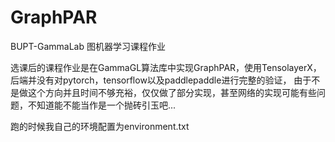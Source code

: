 # GraphPAR
BUPT-GammaLab 图机器学习课程作业

选课后的课程作业是在GammaGL算法库中实现GraphPAR，使用TensolayerX，后端并没有对pytorch，tensorflow以及paddlepaddle进行完整的验证，
由于不是做这个方向并且时间不够充裕，仅仅做了部分实现，甚至网络的实现可能有些问题，不知道能不能当作是一个抛砖引玉吧...

跑的时候我自己的环境配置为environment.txt
